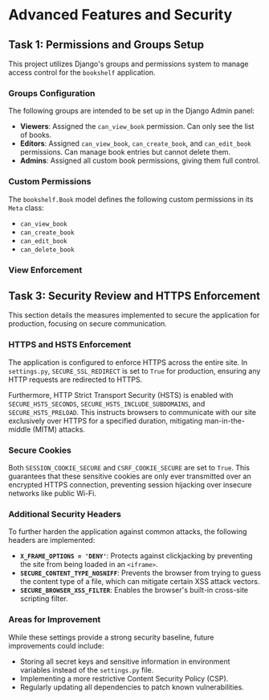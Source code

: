 # Advanced Features and Security

## Task 1: Permissions and Groups Setup

This project utilizes Django's groups and permissions system to manage access control for the `bookshelf` application.

### Groups Configuration

The following groups are intended to be set up in the Django Admin panel:

-   **Viewers**: Assigned the `can_view_book` permission. Can only see the list of books.
-   **Editors**: Assigned `can_view_book`, `can_create_book`, and `can_edit_book` permissions. Can manage book entries but cannot delete them.
-   **Admins**: Assigned all custom book permissions, giving them full control.

### Custom Permissions

The `bookshelf.Book` model defines the following custom permissions in its `Meta` class:

-   `can_view_book`
-   `can_create_book`
-   `can_edit_book`
-   `can_delete_book`

### View Enforcement


## Task 3: Security Review and HTTPS Enforcement

This section details the measures implemented to secure the application for production, focusing on secure communication.

### HTTPS and HSTS Enforcement
The application is configured to enforce HTTPS across the entire site. In `settings.py`, `SECURE_SSL_REDIRECT` is set to `True` for production, ensuring any HTTP requests are redirected to HTTPS.

Furthermore, HTTP Strict Transport Security (HSTS) is enabled with `SECURE_HSTS_SECONDS`, `SECURE_HSTS_INCLUDE_SUBDOMAINS`, and `SECURE_HSTS_PRELOAD`. This instructs browsers to communicate with our site exclusively over HTTPS for a specified duration, mitigating man-in-the-middle (MITM) attacks.

### Secure Cookies
Both `SESSION_COOKIE_SECURE` and `CSRF_COOKIE_SECURE` are set to `True`. This guarantees that these sensitive cookies are only ever transmitted over an encrypted HTTPS connection, preventing session hijacking over insecure networks like public Wi-Fi.

### Additional Security Headers
To further harden the application against common attacks, the following headers are implemented:
-   **`X_FRAME_OPTIONS = 'DENY'`**: Protects against clickjacking by preventing the site from being loaded in an `<iframe>`.
-   **`SECURE_CONTENT_TYPE_NOSNIFF`**: Prevents the browser from trying to guess the content type of a file, which can mitigate certain XSS attack vectors.
-   **`SECURE_BROWSER_XSS_FILTER`**: Enables the browser's built-in cross-site scripting filter.

### Areas for Improvement
While these settings provide a strong security baseline, future improvements could include:
-   Storing all secret keys and sensitive information in environment variables instead of the `settings.py` file.
-   Implementing a more restrictive Content Security Policy (CSP).
-   Regularly updating all dependencies to patch known vulnerabilities.
